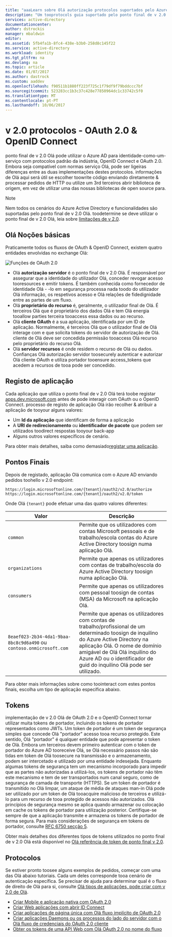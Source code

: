 ```yaml
---
title: "aaaLearn sobre Olá autorização protocolos suportados pelo Azure AD v 2.0 | Microsoft Docs"
description: "Um tooprotocols guia suportado pelo ponto final de v 2.0 do Olá do Azure AD."
services: active-directory
documentationcenter: 
author: dstrockis
manager: mbaldwin
editor: 
ms.assetid: 5fb4fa1b-8fc4-438e-b3b0-258d8c145f22
ms.service: active-directory
ms.workload: identity
ms.tgt_pltfrm: na
ms.devlang: na
ms.topic: article
ms.date: 01/07/2017
ms.author: dastrock
ms.custom: aaddev
ms.openlocfilehash: f90511b1880ff223f725c1f79df9f79bddccc7bf
ms.sourcegitcommit: 523283cc1b3c37c428e77850964dc1c33742c5f0
ms.translationtype: MT
ms.contentlocale: pt-PT
ms.lasthandoff: 10/06/2017
---
```

# v 2.0 protocolos - OAuth 2.0 & OpenID Connect
ponto final de v 2.0 Olá pode utilizar o Azure AD para identidade-como-um-serviço com protocolos padrão da indústria, OpenID Connect e OAuth 2.0.  Embora seja compatível com normas serviço Olá, pode ser ligeiras diferenças entre as duas implementações destes protocolos.  informações de Olá aqui será útil se escolher toowrite código enviando diretamente & processar pedidos de HTTP ou utilize um 3rd terceiros abrir biblioteca de origem, em vez de utilizar uma das nossas bibliotecas de open source para.
<!-- TODO: Need link toolibraries above -->

> [!NOTE]
> Nem todos os cenários do Azure Active Directory e funcionalidades são suportadas pelo ponto final de v 2.0 Olá.  toodetermine se deve utilizar o ponto final de v 2.0 Olá, leia sobre [limitações de v 2.0](active-directory-v2-limitations.md).
>
>

## Olá Noções básicas
Praticamente todos os fluxos de OAuth & OpenID Connect, existem quatro entidades envolvidas no exchange Olá:

![Funções de OAuth 2.0](../../media/active-directory-v2-flows/protocols_roles.png)

* Olá **autorização servidor** é o ponto final de v 2.0 Olá.  É responsável por assegurar que a identidade do utilizador Olá, conceder revogar acesso tooresources e emitir tokens.  É também conhecida como fornecedor de identidade Olá - -lo em segurança processa nada toodo do utilizador Olá informação, os respetivos acesso e Olá relações de fidedignidade entre as partes de um fluxo.
* Olá **proprietário do recurso** é, geralmente, o utilizador final de Olá.  É terceiros Olá que é proprietário dos dados Olá e tem Olá energia tooallow parties terceira tooaccess essa dados ou ao recurso.
* Olá **cliente OAuth** é a sua aplicação, identificada por um ID de aplicação.  Normalmente, é terceiros Olá que o utilizador final de Olá interage com e que solicita tokens do servidor de autorização de Olá.  cliente de Olá deve ser concedida permissão tooaccess Olá recurso pelo proprietário do recurso Olá.
* Olá **servidor recursos** é onde residem o recurso de Olá ou dados.  Confianças Olá autorização servidor toosecurely autenticar e autorizar Olá cliente OAuth e utiliza portador tooensure access_tokens que acedem a recursos de tooa pode ser concedido.

## Registo de aplicação
Cada aplicação que utiliza o ponto final de v 2.0 Olá terá toobe registar [apps.dev.microsoft.com](https://apps.dev.microsoft.com/?referrer=https://azure.microsoft.com/documentation/articles&deeplink=/appList) antes de pode interagir com OAuth ou o OpenID Connect.  processo de registo de aplicação Olá irão recolher & atribuir a aplicação de tooyour alguns valores:

* Um **Id da aplicação** que identificam de forma a aplicação
* A **URI de redirecionamento** ou **identificador de pacote** que podem ser utilizados toodirect respostas tooyour back-app
* Alguns outros valores específicos de cenário.

Para obter mais detalhes, saiba como demasiado[registar uma aplicação](active-directory-v2-app-registration.md).

## Pontos Finais
Depois de registado, aplicação Olá comunica com o Azure AD enviando pedidos toohello v 2.0 endpoint:

```
https://login.microsoftonline.com/{tenant}/oauth2/v2.0/authorize
https://login.microsoftonline.com/{tenant}/oauth2/v2.0/token
```

Onde Olá `{tenant}` pode efetuar uma das quatro valores diferentes:

| Valor | Descrição |
| --- | --- |
| `common` |Permite que os utilizadores com contas Microsoft pessoais e de trabalho/escola contas do Azure Active Directory toosign numa aplicação Olá. |
| `organizations` |Permite que apenas os utilizadores com contas de trabalho/escola do Azure Active Directory toosign numa aplicação Olá. |
| `consumers` |Permite que apenas os utilizadores com pessoal toosign de contas (MSA) da Microsoft na aplicação Olá. |
| `8eaef023-2b34-4da1-9baa-8bc8c9d6a490` ou `contoso.onmicrosoft.com` |Permite que apenas os utilizadores com contas de trabalho/profissional de um determinado toosign de inquilino do Azure Active Directory na aplicação Olá.  O nome de domínio amigável de Olá Olá inquilino do Azure AD ou o identificador de guid do inquilino Olá pode ser utilizado. |

Para obter mais informações sobre como toointeract com estes pontos finais, escolha um tipo de aplicação específica abaixo.

## Tokens
implementação de v 2.0 Olá de OAuth 2.0 e o OpenID Connect tornar utilizar muita tokens de portador, incluindo os tokens de portador representados como JWTs. Um token de portador é um token de segurança simples que concede Olá "portador" acesso tooa recurso protegido. Este sentido, Olá "portador" é qualquer entidade que pode apresentar o token de Olá. Embora um terceiros devem primeiro autenticar com o token de portador do Azure AD tooreceive Olá, se Olá necessário passos não são tidas em token de Olá toosecure na transmissão e o armazenamento, podem ser intercetado e utilizado por uma entidade indesejada. Enquanto algumas tokens de segurança tem um mecanismo incorporado para impedir que as partes não autorizadas a utilizá-los, os tokens de portador não têm este mecanismo e tem de ser transportados num canal seguro, como de segurança de camada de transporte (HTTPS). Se um token de portador é transmitido no Olá limpar, um ataque de média de ataques man-in Olá pode ser utilizado por um token de Olá tooacquire malicioso de terceiros e utilizá-lo para um recurso de tooa protegido de acessos não autorizados. Olá princípios de segurança mesmo se aplica quando armazenar ou colocação em cache os tokens de portador para utilização posterior. Certifique-se sempre de que a aplicação transmite e armazena os tokens de portador de forma segura. Para mais considerações de segurança em tokens de portador, consulte [RFC 6750 secção 5](http://tools.ietf.org/html/rfc6750).

Obter mais detalhes dos diferentes tipos de tokens utilizados no ponto final de v 2.0 Olá está disponível no [Olá referência de token de ponto final v 2.0](active-directory-v2-tokens.md).

## Protocolos
Se estiver pronto toosee alguns exemplos de pedidos, começar com uma das Olá abaixo tutoriais.  Cada um deles corresponde tooa cenário de autenticação específica.  Se precisar de ajuda para determinar qual é o fluxo de direito de Olá para si, consulte [Olá tipos de aplicações, pode criar com v 2.0 de Olá](active-directory-v2-flows.md).

* [Criar Mobile e aplicação nativa com OAuth 2.0](active-directory-v2-protocols-oauth-code.md)
* [Criar Web aplicações com abrir ID Connect](active-directory-v2-protocols-oidc.md)
* [Criar aplicações de página única com Olá fluxo implícito de OAuth 2.0](active-directory-v2-protocols-implicit.md)
* [Criar aplicações Daemons ou os processos do lado do servidor com o Olá fluxo de credenciais do OAuth 2.0 cliente](active-directory-v2-protocols-oauth-client-creds.md)
* [Obter os tokens de uma API Web com Olá OAuth 2.0 no nome do fluxo](active-directory-v2-protocols-oauth-on-behalf-of.md)
